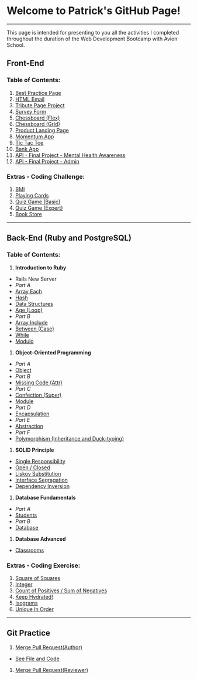 # Welcome to Patrick's GitHub Page!

---

This page is intended for presenting to you all the activities I completed throughout the duration of the Web Development Bootcamp with Avion School.

## Front-End

### Table of Contents:

1. [Best Practice Page](/a1-best-practice-page/index.html)
1. [HTML Email](/a2-html-email/index.html)
1. [Tribute Page Project](/a3-tribute-page-project/index.html)
1. [Survey Form](/a4-survey-form/index.html)
1. [Chessboard (Flex)](/a5-chessboard-flex/index.html)
1. [Chessboard (Grid)](/a6-chessboard-grid/index.html)
1. [Product Landing Page](/a7-product-landing-page/index.html)
1. [Momentum App](/a8-momentum-app/index.html)
1. [Tic Tac Toe](/a9-tic-tac-toe/index.html)
1. [Bank App](/a10-bank-app/index.html)
1. [API - Final Project - Mental Health Awareness](/a11-api-final-project/index.html)
1. [API - Final Project - Admin](/a11-api-final-project/admin.html)

### Extras - Coding Challenge:

1. [BMI](/coding-challenge/c1-bmi.html)
1. [Playing Cards](/coding-challenge/c2-playing-cards.html)
1. [Quiz Game (Basic)](/coding-challenge/c3-quiz-game-basic.html)
1. [Quiz Game (Expert)](/coding-challenge/c4-quiz-game-expert.html)
1. [Book Store](/coding-challenge/c5-book-store.html)

---

## Back-End (Ruby and PostgreSQL)

### Table of Contents:

1. **Introduction to Ruby**
  - Rails New Server
  - *Part A*
  - [Array Each](https://github.com/patricklsamson/batch8-activities/blob/main/a1-ruby/a1_array_each.rb)
  - [Hash](https://github.com/patricklsamson/batch8-activities/blob/main/a1-ruby/a2_hash.rb)
  - [Data Structures](https://github.com/patricklsamson/batch8-activities/blob/main/a1-ruby/a3_data_structures.rb)
  - [Age (Loop)](https://github.com/patricklsamson/batch8-activities/blob/main/a1-ruby/age.rb)
  - *Part B*
  - [Array Include](https://github.com/patricklsamson/batch8-activities/blob/main/a1-ruby/b1_array_include.rb)
  - [Between (Case)](https://github.com/patricklsamson/batch8-activities/blob/main/rubyactivities/between.rb)
  - [While](https://github.com/patricklsamson/batch8-activities/blob/main/a1-ruby/b3_while.rb)
  - [Modulo](https://github.com/patricklsamson/batch8-activities/blob/main/a1-ruby/b4_modulo.rb)
1. **Object-Oriented Programming**
  - *Part A*
  - [Object](https://github.com/patricklsamson/batch8-activities/blob/main/a2-ruby/a1_object.rb)
  - *Part B*
  - [Missing Code (Attr)](https://github.com/patricklsamson/batch8-activities/blob/main/rubyactivities/2.0_1_missing_code.rb)
  - *Part C*
  - [Confection (Super)](https://github.com/patricklsamson/batch8-activities/blob/main/rubyactivities/confection.rb)
  - [Module](https://github.com/patricklsamson/batch8-activities/blob/main/a2-ruby/c2_module.rb)
  - *Part D*
  - [Encapsulation](https://github.com/patricklsamson/batch8-activities/blob/main/a2-ruby/d1_encapsulation.rb)
  - *Part E*
  - [Abstraction](https://github.com/patricklsamson/batch8-activities/blob/main/a2-ruby/e1_abstraction.rb)
  - *Part F*
  - [Polymorphism (Inheritance and Duck-typing)](https://github.com/patricklsamson/batch8-activities/blob/main/rubyactivities/polymorphism.rb)
1. **SOLID Principle**
  - [Single Responsibility](https://github.com/patricklsamson/batch8-activities/blob/main/a2.1-ruby/a1_single_responsibility.rb)
  - [Open / Closed](https://github.com/patricklsamson/batch8-activities/blob/main/a2.1-ruby/a2_open_closed.rb)
  - [Liskov Substitution](https://github.com/patricklsamson/batch8-activities/blob/main/a2.1-ruby/a3_liskov_substitution.rb)
  - [Interface Segragation](https://github.com/patricklsamson/batch8-activities/blob/main/a2.1-ruby/a4_interface_segregation.rb)
  - [Dependency Inversion](https://github.com/patricklsamson/batch8-activities/blob/main/a2.1-ruby/a5_dependency_inversion.rb)
1. **Database Fundamentals**
  - *Part A*
  - [Students](https://github.com/patricklsamson/batch8-activities/blob/main/a3-postgresql/a1-students.txt)
  - *Part B*
  - [Database](https://github.com/patricklsamson/batch8-activities/pull/3)
1. **Database Advanced**
  - [Classrooms](https://github.com/patricklsamson/batch8-activities/blob/main/a3.1-postgresql/a1-classrooms.txt)

### Extras - Coding Exercise:

1. [Square of Squares](https://github.com/patricklsamson/batch8-activities/blob/main/rubyactivities/square_of_squares.rb)
1. [Integer](https://github.com/patricklsamson/batch8-activities/blob/main/ruby-coding-exercise/c2_integer.rb)
1. [Count of Positives / Sum of Negatives](/rubyactivities/count_positives.rb)
1. [Keep Hydrated!](https://github.com/patricklsamson/batch8-activities/blob/main/ruby-coding-exercise/c4_keep_hydrated.rb)
1. [Isograms](https://github.com/patricklsamson/batch8-activities/blob/main/ruby-coding-exercise/c5_isograms.rb)
1. [Unique In Order](https://github.com/patricklsamson/batch8-activities/pull/5)

---

## Git Practice

1. [Merge Pull Request(Author)](https://github.com/patricklsamson/batch8-activities/pull/1)
  - [See File and Code](https://github.com/patricklsamson/batch8-activities/blob/main/git-practice/up_file.rb)
1. [Merge Pull Request(Reviewer)](https://github.com/paopapaopao/batch8-activities/pull/1)
